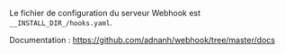 Le fichier de configuration du serveur Webhook est `__INSTALL_DIR_/hooks.yaml`.

Documentation : <https://github.com/adnanh/webhook/tree/master/docs>
